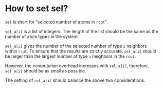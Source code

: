# How to set sel?

`sel` is short for "selected number of atoms in `rcut`".

`sel_a[i]` is a list of integers. The length of the list should be the same as the number of atom types in the system.

`sel_a[i]` gives the number of the selected number of type `i` neighbors within `rcut`. To ensure that the results are strictly accurate, `sel_a[i]` should be larger than the largest number of type `i` neighbors in the `rcut`.

However, the computation overhead increases with `sel_a[i]`, therefore, `sel_a[i]` should be as small as possible.

The setting of `sel_a[i]` should balance the above two considerations.
